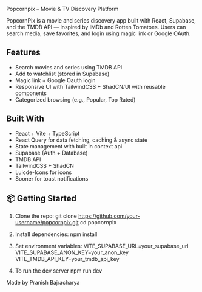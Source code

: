 Popcornpix – Movie & TV Discovery Platform

PopcornPix is a movie and series discovery app built with React, Supabase, and the TMDB API — inspired by IMDb and Rotten Tomatoes. Users can search media, save favorites, and login using magic link or Google OAuth.

## Features
  - Search movies and series using TMDB API
  - Add to watchlist (stored in Supabase)
  - Magic link + Google Oauth login
  - Responsive UI with TailwindCSS + ShadCN/UI with reusable components
  - Categorized browsing (e.g., Popular, Top Rated)

## Built With
- React + Vite + TypeScript
- React Query for data fetching, caching & async state
- State management with built in context api
- Supabase (Auth + Database)
- TMDB API
- TailwindCSS + ShadCN
- Luicde-Icons for icons
- Sooner for toast notifications

## 📦 Getting Started

1. Clone the repo:
  git clone https://github.com/your-username/popcornpix.git
  cd popcornpix

2. Install dependencies:
   npm install
  
3. Set environment variables:
   VITE_SUPABASE_URL=your_supabase_url
   VITE_SUPABASE_ANON_KEY=your_anon_key
   VITE_TMDB_API_KEY=your_tmdb_api_key

4. To run the dev server
   npm run dev 

Made by Pranish Bajracharya

